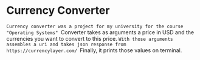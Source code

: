 # Currency Converter
`Currency converter was a project for my university for the course "Operating Systems"
`Converter takes as arguments a price in USD and the currencies you want to convert to this price.
`With those arguments assembles a uri and takes json response from https://currencylayer.com/
`Finally, it prints those values on terminal.
